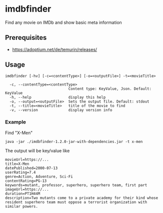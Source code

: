 # imdbfinder
Find any movie on IMDb and show basic meta information 

## Prerequisites
* https://adoptium.net/de/temurin/releases/

## Usage
```
imdbfinder [-hv] [-c=<contentType>] [-o=<outputFile>] -t=<movieTitle>

  -c, --contentType=<contentType>
                             Content type: KeyValue, Json. Default: KeyValue
  -h, --help                 display this help
  -o, --output=<outputFile>  Sets the output file. Default: stdout
  -t, --title=<movieTitle>   title of the movie to find
  -v, --version              display version info
```

### Example

Find "X-Men"
	
	java -jar ./imdbfinder-1.2.0-jar-with-dependencies.jar -t x-men

The output will be key/value like

	movieUrl=https://...
	title=X-Men
	datePublished=2000-07-13
	userRating=7.4
	genre=Action, Adventure, Sci-Fi
	contentRating=PG-13
	keywords=mutant, professor, superhero, superhero team, first part
	imageUrl=https://...
	duration=PT1H44M
	description=Two mutants come to a private academy for their kind whose resident superhero team must oppose a terrorist organization with similar powers.

